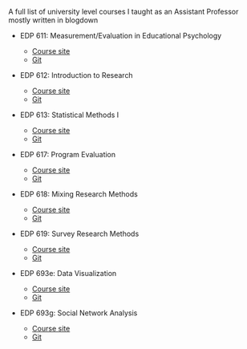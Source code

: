A full list of university level courses I taught as an Assistant Professor mostly written in blogdown

- EDP 611: Measurement/Evaluation in Educational Psychology
    - [Course site](https://edp611.asocialdatascientist.com)
    - [Git](https://github.com/drabhikroy/Courses/tree/edp611)

- EDP 612: Introduction to Research
    - [Course site](https://edp612.asocialdatascientist.com)
    - [Git](https://github.com/drabhikroy/Courses/tree/edp612)

- EDP 613: Statistical Methods I
    - [Course site](https://edp613.asocialdatascientist.com)
    - [Git](https://github.com/drabhikroy/Courses/tree/edp613)

- EDP 617: Program Evaluation
    - [Course site](https://edp617.asocialdatascientist.com)
    - [Git](https://github.com/drabhikroy/Courses/tree/edp617)

- EDP 618: Mixing Research Methods
    - [Course site](https://edp618.asocialdatascientist.com)
    - [Git](https://github.com/drabhikroy/Courses/tree/edp618)

- EDP 619: Survey Research Methods
    - [Course site](https://edp619.asocialdatascientist.com)
    - [Git](https://github.com/drabhikroy/Courses/tree/edp619)

- EDP 693e: Data Visualization
    - [Course site](https://edp693e.asocialdatascientist.com)
    - [Git](https://github.com/drabhikroy/Courses/tree/edp693e)

- EDP 693g: Social Network Analysis
    - [Course site](https://edp693g.asocialdatascientist.com)
    - [Git](https://github.com/drabhikroy/Courses/tree/edp693g)
